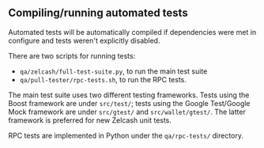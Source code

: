 Compiling/running automated tests
---------------------------------

Automated tests will be automatically compiled if dependencies were met in configure
and tests weren't explicitly disabled.

There are two scripts for running tests:

* ``qa/zelcash/full-test-suite.py``, to run the main test suite
* ``qa/pull-tester/rpc-tests.sh``, to run the RPC tests.

The main test suite uses two different testing frameworks. Tests using the Boost
framework are under ``src/test/``; tests using the Google Test/Google Mock
framework are under ``src/gtest/`` and ``src/wallet/gtest/``. The latter framework
is preferred for new Zelcash unit tests.

RPC tests are implemented in Python under the ``qa/rpc-tests/`` directory.
